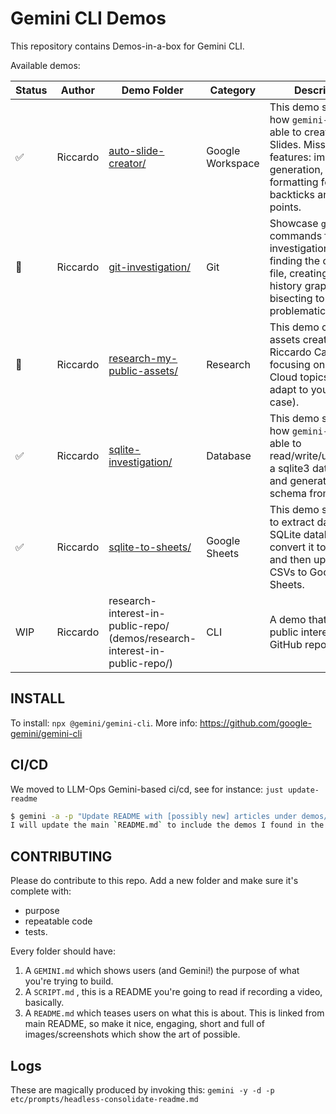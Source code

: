 # Gemini CLI Demos

This repository contains Demos-in-a-box for Gemini CLI.

Available demos:

| Status | Author | Demo Folder | Category | Description |
|---|---|---|---|---|
| ✅ | Riccardo | [auto-slide-creator/](./demos/auto-slide-creator/) | Google Workspace | This demo showcases how `gemini-cli` is able to create Google Slides. Missing features: image generation, proper formatting for backticks and bullet points. |
| 📝 | Riccardo | [git-investigation/](./demos/git-investigation/) | Git | Showcase `git` commands for code investigation, such as finding the origin of a file, creating a git history graph, and bisecting to find a problematic commit. |
| 🚧 | Riccardo | [research-my-public-assets/](./demos/research-my-public-assets/) | Research | This demo collects all assets created by Riccardo Carlesso, focusing on Google Cloud topics (easy to adapt to your use case). |
| ✅ | Riccardo | [sqlite-investigation/](./demos/sqlite-investigation/) | Database | This demo showcases how `gemini-cli` is able to read/write/understand a sqlite3 database and generate an E/R schema from it. |
| ✅ | Riccardo | [sqlite-to-sheets/](./demos/sqlite-to-sheets/) | Google Sheets | This demo shows how to extract data from a SQLite database, convert it to CSV files, and then upload these CSVs to Google Sheets. |
|  WIP | Riccardo | research-interest-in-public-repo/ (demos/research-interest-in-public-repo/) | CLI | A demo that monitors public interest in a GitHub repository. |

## INSTALL

To install: `npx @gemini/gemini-cli`.
More info: https://github.com/google-gemini/gemini-cli

## CI/CD

We moved to LLM-Ops Gemini-based ci/cd, see for instance: `just update-readme`

```bash
$ gemini -a -p "Update README with [possibly new] articles under demos/"
I will update the main `README.md` to include the demos I found in the `demos/` directory. First, I'll list the contents of the `demos/` directory to identify all the demos. Then, for each demo, I will read its `STATUS.md` file to gather the necessary information to update the main `README.md`.
```

## CONTRIBUTING

Please do contribute to this repo. Add a new folder and make sure it's complete with:
- purpose
- repeatable code
- tests.

Every folder should have:

1. A `GEMINI.md` which shows users (and Gemini!) the purpose of what you're trying to build.
2. A `SCRIPT.md` , this is a README you're going to read if recording a video, basically.
3. A `README.md` which teases users on what this is about. This is linked from main README, so make it nice, engaging,
   short and full of images/screenshots which show the art of possible.

## Logs

These are magically produced by invoking this: `gemini -y -d -p etc/prompts/headless-consolidate-readme.md`

